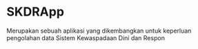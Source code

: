 # SKDRApp
Merupakan sebuah aplikasi yang dikembangkan untuk keperluan pengolahan data Sistem Kewaspadaan Dini dan Respon
